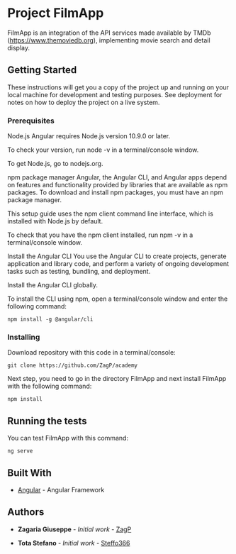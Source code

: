 # Project FilmApp

FilmApp is an integration of the API services made available by TMDb (https://www.themoviedb.org), implementing movie search and detail display.

## Getting Started

These instructions will get you a copy of the project up and running on your local machine for development and testing purposes. See deployment for notes on how to deploy the project on a live system.

### Prerequisites

Node.js
Angular requires Node.js version 10.9.0 or later.

To check your version, run node -v in a terminal/console window.

To get Node.js, go to nodejs.org.

npm package manager
Angular, the Angular CLI, and Angular apps depend on features and functionality provided by libraries that are available as npm packages. To download and install npm packages, you must have an npm package manager.

This setup guide uses the npm client command line interface, which is installed with Node.js by default.

To check that you have the npm client installed, run npm -v in a terminal/console window.

Install the Angular CLI
You use the Angular CLI to create projects, generate application and library code, and perform a variety of ongoing development tasks such as testing, bundling, and deployment.

Install the Angular CLI globally.

To install the CLI using npm, open a terminal/console window and enter the following command:
```
npm install -g @angular/cli
```

### Installing


Download repository with this code in a terminal/console:

```
git clone https://github.com/ZagP/academy
```


Next step, you need to go in the directory FilmApp and next install FilmApp with the following command:


```
npm install
```

## Running the tests

You can test FilmApp with this command:
```
ng serve
```

## Built With

* [Angular](https://angular.io/) - Angular Framework

## Authors

* **Zagaria Giuseppe** - *Initial work* - [ZagP](https://github.com/ZagP)

* **Tota Stefano** - *Initial work* - [Steffo366](https://github.com/Steffo366)


